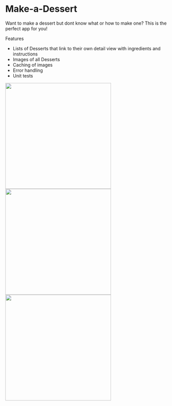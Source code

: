 # Make-a-Dessert
Want to make a dessert but dont know what or how to make one? This is the perfect app for you!

Features
- Lists of Desserts that link to their own detail view with ingredients and instructions
- Images of all Desserts
- Caching of images
- Error handling
- Unit tests

<p>
  <img src="https://user-images.githubusercontent.com/43650249/236588902-bbe7d731-12c6-4f9c-9b33-697e3c75af46.png" width="330">
  <img src="https://user-images.githubusercontent.com/43650249/236589049-d6b1baba-ba1c-4a47-b10e-6954a7672d91.png" width="330">
  <img src="https://user-images.githubusercontent.com/43650249/236589127-08e752bc-4b0b-46c3-88b4-6ef93666949d.png" width="330">
</p>
